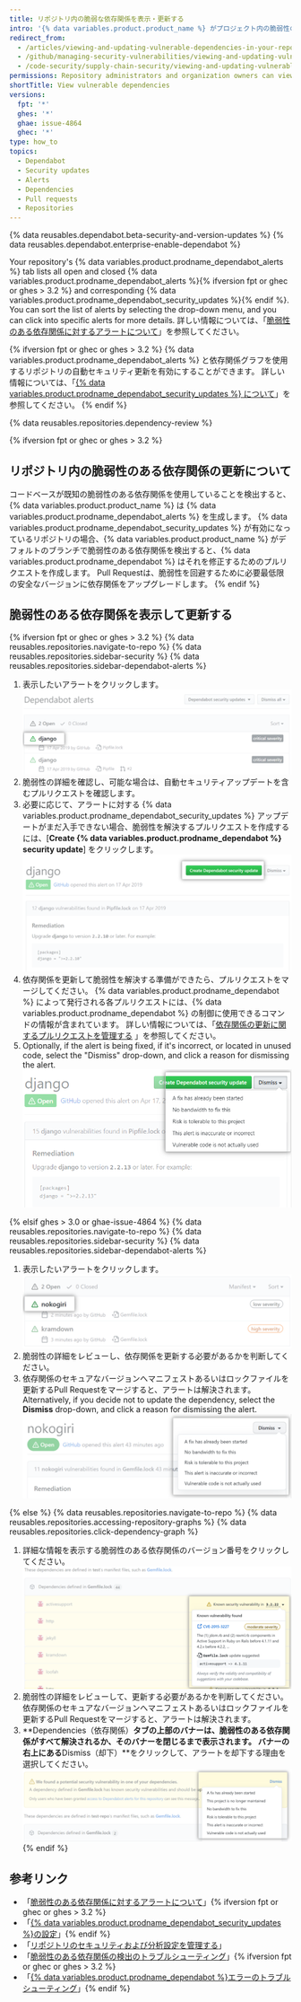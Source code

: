 ```yaml
---
title: リポジトリ内の脆弱な依存関係を表示・更新する
intro: '{% data variables.product.product_name %} がプロジェクト内の脆弱性のある依存関係を発見した場合は、それらをリポジトリの [Dependabot alerts] タブで確認できます。 その後、プロジェクトを更新してこの脆弱性を解決することができます。'
redirect_from:
  - /articles/viewing-and-updating-vulnerable-dependencies-in-your-repository
  - /github/managing-security-vulnerabilities/viewing-and-updating-vulnerable-dependencies-in-your-repository
  - /code-security/supply-chain-security/viewing-and-updating-vulnerable-dependencies-in-your-repository
permissions: Repository administrators and organization owners can view and update dependencies.
shortTitle: View vulnerable dependencies
versions:
  fpt: '*'
  ghes: '*'
  ghae: issue-4864
  ghec: '*'
type: how_to
topics:
  - Dependabot
  - Security updates
  - Alerts
  - Dependencies
  - Pull requests
  - Repositories
---
```


{% data reusables.dependabot.beta-security-and-version-updates %}
{% data reusables.dependabot.enterprise-enable-dependabot %}

Your repository's  {% data variables.product.prodname_dependabot_alerts %} tab lists all open and closed {% data variables.product.prodname_dependabot_alerts %}{% ifversion fpt or ghec or ghes > 3.2 %} and corresponding {% data variables.product.prodname_dependabot_security_updates %}{% endif %}. You can sort the list of alerts by selecting the drop-down menu, and you can click into specific alerts for more details. 詳しい情報については、「[脆弱性のある依存関係に対するアラートについて](/code-security/supply-chain-security/about-alerts-for-vulnerable-dependencies)」を参照してください。

{% ifversion fpt or ghec or ghes > 3.2 %}
{% data variables.product.prodname_dependabot_alerts %} と依存関係グラフを使用するリポジトリの自動セキュリティ更新を有効にすることができます。 詳しい情報については、「[{% data variables.product.prodname_dependabot_security_updates %} について](/code-security/supply-chain-security/managing-vulnerabilities-in-your-projects-dependencies/about-dependabot-security-updates)」を参照してください。
{% endif %}

{% data reusables.repositories.dependency-review %}

{% ifversion fpt or ghec or ghes > 3.2 %}
## リポジトリ内の脆弱性のある依存関係の更新について

コードベースが既知の脆弱性のある依存関係を使用していることを検出すると、{% data variables.product.product_name %} は {% data variables.product.prodname_dependabot_alerts %} を生成します。 {% data variables.product.prodname_dependabot_security_updates %} が有効になっているリポジトリの場合、{% data variables.product.product_name %} がデフォルトのブランチで脆弱性のある依存関係を検出すると、{% data variables.product.prodname_dependabot %} はそれを修正するためのプルリクエストを作成します。 Pull Requestは、脆弱性を回避するために必要最低限の安全なバージョンに依存関係をアップグレードします。
{% endif %}

## 脆弱性のある依存関係を表示して更新する

{% ifversion fpt or ghec or ghes > 3.2 %}
{% data reusables.repositories.navigate-to-repo %}
{% data reusables.repositories.sidebar-security %}
{% data reusables.repositories.sidebar-dependabot-alerts %}
1. 表示したいアラートをクリックします。 ![アラートリストで選択されたアラート](/assets/images/help/graphs/click-alert-in-alerts-list.png)
1. 脆弱性の詳細を確認し、可能な場合は、自動セキュリティアップデートを含むプルリクエストを確認します。
1. 必要に応じて、アラートに対する {% data variables.product.prodname_dependabot_security_updates %} アップデートがまだ入手できない場合、脆弱性を解決するプルリクエストを作成するには、[**Create {% data variables.product.prodname_dependabot %} security update**] をクリックします。 ![{% data variables.product.prodname_dependabot %} セキュリティアップデートボタンを作成](/assets/images/help/repository/create-dependabot-security-update-button.png)
1. 依存関係を更新して脆弱性を解決する準備ができたら、プルリクエストをマージしてください。 {% data variables.product.prodname_dependabot %} によって発行される各プルリクエストには、{% data variables.product.prodname_dependabot %} の制御に使用できるコマンドの情報が含まれています。 詳しい情報については、「[依存関係の更新に関するプルリクエストを管理する](/code-security/supply-chain-security/keeping-your-dependencies-updated-automatically/managing-pull-requests-for-dependency-updates#managing-dependabot-pull-requests-with-comment-commands) 」を参照してください。
1. Optionally, if the alert is being fixed, if it's incorrect, or located in unused code, select the "Dismiss" drop-down, and click a reason for dismissing the alert. ![[Dismiss] ドロップダウンでアラートを却下する理由を選択する](/assets/images/help/repository/dependabot-alert-dismiss-drop-down.png)

{% elsif ghes > 3.0 or ghae-issue-4864 %}
{% data reusables.repositories.navigate-to-repo %}
{% data reusables.repositories.sidebar-security %}
{% data reusables.repositories.sidebar-dependabot-alerts %}
1. 表示したいアラートをクリックします。 ![アラートリストで選択されたアラート](/assets/images/enterprise/graphs/click-alert-in-alerts-list.png)
1. 脆弱性の詳細をレビューし、依存関係を更新する必要があるかを判断してください。
1. 依存関係のセキュアなバージョンへマニフェストあるいはロックファイルを更新するPull Requestをマージすると、アラートは解決されます。 Alternatively, if you decide not to update the dependency, select the **Dismiss** drop-down, and click a reason for dismissing the alert. ![[Dismiss] ドロップダウンでアラートを却下する理由を選択する](/assets/images/enterprise/repository/dependabot-alert-dismiss-drop-down.png)

{% else %}
{% data reusables.repositories.navigate-to-repo %}
{% data reusables.repositories.accessing-repository-graphs %}
{% data reusables.repositories.click-dependency-graph %}
1. 詳細な情報を表示する脆弱性のある依存関係のバージョン番号をクリックしてください。 ![脆弱性のある依存関係の詳細情報](/assets/images/enterprise/3.0/dependabot-alert-info.png)
1. 脆弱性の詳細をレビューして、更新する必要があるかを判断してください。 依存関係のセキュアなバージョンへマニフェストあるいはロックファイルを更新するPull Requestをマージすると、アラートは解決されます。
1. **Dependencies（依存関係）**タブの上部のバナーは、脆弱性のある依存関係がすべて解決されるか、そのバナーを閉じるまで表示されます。 バナーの右上にある**Dismiss（却下）**をクリックして、アラートを却下する理由を選択してください。 ![セキュリティバナーを閉じる](/assets/images/enterprise/3.0/dependabot-alert-dismiss.png)
{% endif %}

## 参考リンク

- 「[脆弱性のある依存関係に対するアラートについて](/code-security/supply-chain-security/about-alerts-for-vulnerable-dependencies)」{% ifversion fpt or ghec or ghes > 3.2 %}
- 「[{% data variables.product.prodname_dependabot_security_updates %}の設定](/code-security/supply-chain-security/managing-vulnerabilities-in-your-projects-dependencies/configuring-dependabot-security-updates)」{% endif %}
- 「[リポジトリのセキュリティおよび分析設定を管理する](/github/administering-a-repository/managing-security-and-analysis-settings-for-your-repository)」
- 「[脆弱性のある依存関係の検出のトラブルシューティング](/code-security/supply-chain-security/managing-vulnerabilities-in-your-projects-dependencies/troubleshooting-the-detection-of-vulnerable-dependencies)」{% ifversion fpt or ghec or ghes > 3.2 %}
- 「[{% data variables.product.prodname_dependabot %}エラーのトラブルシューティング](/github/managing-security-vulnerabilities/troubleshooting-dependabot-errors)」{% endif %}
